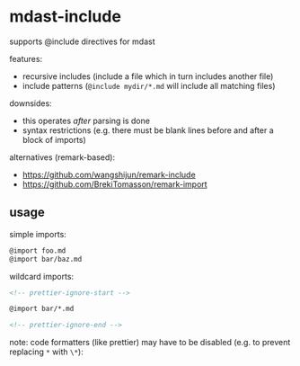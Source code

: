 # mdast-include

supports @include directives for mdast

features:

- recursive includes (include a file which in turn includes another file)
- include patterns (`@include mydir/*.md` will include all matching files)

downsides:

- this operates _after_ parsing is done
- syntax restrictions (e.g. there must be blank lines before and after a block of imports)

alternatives (remark-based):

- https://github.com/wangshijun/remark-include
- https://github.com/BrekiTomasson/remark-import

## usage

simple imports:

<!-- prettier-ignore-start -->
```md
@import foo.md
@import bar/baz.md
```
<!-- prettier-ignore-end -->

wildcard imports:

```md
<!-- prettier-ignore-start -->

@import bar/*.md

<!-- prettier-ignore-end -->
```

note: code formatters (like prettier) may have to be disabled (e.g. to prevent replacing `*` with `\*`):
